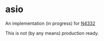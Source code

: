 # asio
An implementation (in progress) for [N4332](http://www.open-std.org/jtc1/sc22/wg21/docs/papers/2014/n4332.html)

This is not (by any means) production ready.


